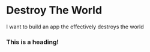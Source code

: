 # Destroy The World
I want to build an app the effectively destroys the world

### This is a heading!
